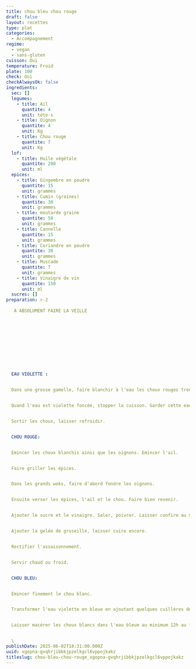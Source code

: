 ```yaml
---
title: chou bleu chou rouge
draft: false
layout: recettes
type: plat
categories:
  - Accompagnement
regime:
  - vegan
  - sans-gluten
cuisson: Oui
temperature: Froid
plate: 100
check: Oui
checkAlwaysOk: false
ingredients:
  sec: []
  legumes:
    - title: Ail
      quantite: 4
      unit: tête·s
    - title: Oignon
      quantite: 4
      unit: Kg
    - title: Chou rouge
      quantite: 7
      unit: Kg
  lof:
    - title: Huile végétale
      quantite: 200
      unit: ml
  epices:
    - title: Gingembre en poudre
      quantite: 15
      unit: grammes
    - title: Cumin (graines)
      quantite: 30
      unit: grammes
    - title: moutarde graine
      quantite: 50
      unit: grammes
    - title: Cannelle
      quantite: 15
      unit: grammes
    - title: Coriandre en poudre
      quantite: 30
      unit: grammes
    - title: Muscade
      quantite: 7
      unit: grammes
    - title: Vinaigre de vin
      quantite: 150
      unit: ml
  sucres: []
preparation: >-2
  
   A ABSOLUMENT FAIRE LA VEILLE

        

    

          

    

    

  EAU VIOLETTE :


  Dans une grosse gamelle, faire blanchir à l'eau les choux rouges tronçonnés en gros morceaux.


  Quand l'eau est violette foncée, stopper la cuisson. Garder cette eau, elle servira de colorant bleu pour le chou blanc.


  Sortir les choux, laisser refroidir.


  CHOU ROUGE:


  Emincer les choux blanchis ainsi que les oignons. Emincer l'ail.


  Faire griller les épices.


  Dans les grands woks, faire d'abord fondre les oignons.


  Ensuite verser les épices, l'ail et le chou. Faire bien revenir.


  Ajouter le sucre et le vinaigre. Saler, poivrer. Laisser confire au moins 30min en remuant fréquemment.


  Ajouter la gelée de groseille, laisser cuire encore.


  Rectifier l'assaisonnement.


  Servir chaud ou froid.


  CHOU BLEU:


  Emincer finement le chou blanc.


  Transformer l'eau violette en bleue en ajoutant quelques cuillères de bicarbonnate de soude.


  Laisser macérer les choux blancs dans l'eau bleue au minimum 12h au frais.


  \
publishDate: 2025-06-02T18:31:00.000Z
uuid: xgopna-gvqhrjibbkjpzelkgcl6vppojkakz
titleslug: chou-bleu-chou-rouge_xgopna-gvqhrjibbkjpzelkgcl6vppojkakz
---
```

